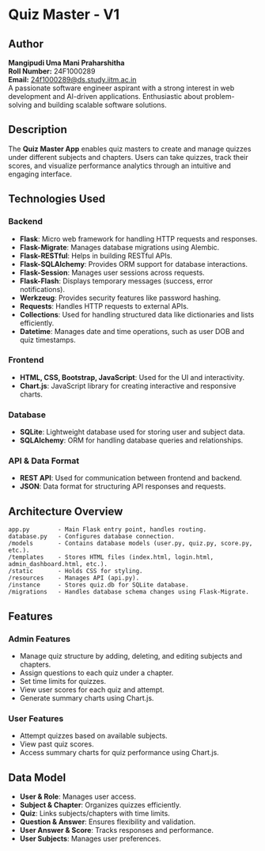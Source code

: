 # Quiz Master - V1

## Author
**Mangipudi Uma Mani Praharshitha**  
**Roll Number:** 24F1000289  
**Email:** 24f1000289@ds.study.iitm.ac.in  
A passionate software engineer aspirant with a strong interest in web development and AI-driven applications. Enthusiastic about problem-solving and building scalable software solutions.

## Description
The **Quiz Master App** enables quiz masters to create and manage quizzes under different subjects and chapters. Users can take quizzes, track their scores, and visualize performance analytics through an intuitive and engaging interface.

## Technologies Used
### Backend
- **Flask**: Micro web framework for handling HTTP requests and responses.
- **Flask-Migrate**: Manages database migrations using Alembic.
- **Flask-RESTful**: Helps in building RESTful APIs.
- **Flask-SQLAlchemy**: Provides ORM support for database interactions.
- **Flask-Session**: Manages user sessions across requests.
- **Flask-Flash**: Displays temporary messages (success, error notifications).
- **Werkzeug**: Provides security features like password hashing.
- **Requests**: Handles HTTP requests to external APIs.
- **Collections**: Used for handling structured data like dictionaries and lists efficiently.
- **Datetime**: Manages date and time operations, such as user DOB and quiz timestamps.

### Frontend
- **HTML, CSS, Bootstrap, JavaScript**: Used for the UI and interactivity.
- **Chart.js**: JavaScript library for creating interactive and responsive charts.

### Database
- **SQLite**: Lightweight database used for storing user and subject data.
- **SQLAlchemy**: ORM for handling database queries and relationships.

### API & Data Format
- **REST API**: Used for communication between frontend and backend.
- **JSON**: Data format for structuring API responses and requests.

## Architecture Overview
```
app.py        - Main Flask entry point, handles routing.
database.py   - Configures database connection.
/models       - Contains database models (user.py, quiz.py, score.py, etc.).
/templates    - Stores HTML files (index.html, login.html, admin_dashboard.html, etc.).
/static       - Holds CSS for styling.
/resources    - Manages API (api.py).
/instance     - Stores quiz.db for SQLite database.
/migrations   - Handles database schema changes using Flask-Migrate.
```

## Features
### Admin Features
- Manage quiz structure by adding, deleting, and editing subjects and chapters.
- Assign questions to each quiz under a chapter.
- Set time limits for quizzes.
- View user scores for each quiz and attempt.
- Generate summary charts using Chart.js.

### User Features
- Attempt quizzes based on available subjects.
- View past quiz scores.
- Access summary charts for quiz performance using Chart.js.

## Data Model
- **User & Role**: Manages user access.
- **Subject & Chapter**: Organizes quizzes efficiently.
- **Quiz**: Links subjects/chapters with time limits.
- **Question & Answer**: Ensures flexibility and validation.
- **User Answer & Score**: Tracks responses and performance.
- **User Subjects**: Manages user preferences.

